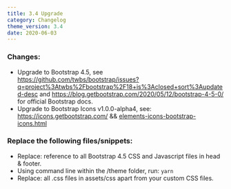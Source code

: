 ```yaml
---
title: 3.4 Upgrade
category: Changelog
theme_version: 3.4
date: 2020-06-03
---
```


### Changes:

- Upgrade to Bootstrap 4.5, see https://github.com/twbs/bootstrap/issues?q=project%3Atwbs%2Fbootstrap%2F18+is%3Aclosed+sort%3Aupdated-desc and https://blog.getbootstrap.com/2020/05/12/bootstrap-4-5-0/ for official Bootstrap docs.
- Upgrade to Bootstrap Icons v1.0.0-alpha4, see: https://icons.getbootstrap.com/ && <a href="{{ site._theme.demo_path }}elements-icons-bootstrap-icons.html">elements-icons-bootstrap-icons.html</a>

### Replace the following files/snippets:

- Replace: reference to all Bootstrap 4.5 CSS and Javascript files in head & footer.
- Using command line within the /theme folder, run: <code>yarn</code>
- Replace: all .css files in assets/css apart from your custom CSS files.